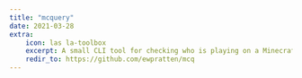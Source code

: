 ```yaml
---
title: "mcquery"
date: 2021-03-28
extra:
    icon: las la-toolbox
    excerpt: A small CLI tool for checking who is playing on a Minecraft server.
    redir_to: https://github.com/ewpratten/mcq
---
```

